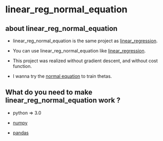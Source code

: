# linear_reg_normal_equation

## about linear_reg_normal_equation

* linear_reg_normal_equation is the same project as [linear_regression](https://github.com/msukhare/linear_regression).

* You can use linear_reg_normal_equation like [linear_regression](https://github.com/msukhare/linear_regression).

* This project was realized without gradient descent, and without cost function.

* I wanna try the [normal equation](https://www.youtube.com/watch?v=NN7mBupK-8o) to train thetas.

## What do you need to make linear_reg_normal_equation work ?

* python => 3.0

* [numpy](http://www.numpy.org/)

* [pandas](https://pandas.pydata.org/)
